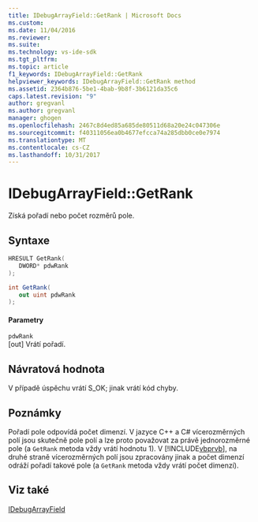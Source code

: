 ```yaml
---
title: IDebugArrayField::GetRank | Microsoft Docs
ms.custom: 
ms.date: 11/04/2016
ms.reviewer: 
ms.suite: 
ms.technology: vs-ide-sdk
ms.tgt_pltfrm: 
ms.topic: article
f1_keywords: IDebugArrayField::GetRank
helpviewer_keywords: IDebugArrayField::GetRank method
ms.assetid: 2364b876-5be1-4bab-9b8f-3b6121da35c6
caps.latest.revision: "9"
author: gregvanl
ms.author: gregvanl
manager: ghogen
ms.openlocfilehash: 2467c8d4ed85a685de80511d68a20e24c047306e
ms.sourcegitcommit: f40311056ea0b4677efcca74a285dbb0ce0e7974
ms.translationtype: MT
ms.contentlocale: cs-CZ
ms.lasthandoff: 10/31/2017
---
```

# <a name="idebugarrayfieldgetrank"></a>IDebugArrayField::GetRank
Získá pořadí nebo počet rozměrů pole.  
  
## <a name="syntax"></a>Syntaxe  
  
```cpp  
HRESULT GetRank(   
   DWORD* pdwRank  
);  
```  
  
```csharp  
int GetRank(  
   out uint pdwRank  
);  
```  
  
#### <a name="parameters"></a>Parametry  
 `pdwRank`  
 [out] Vrátí pořadí.  
  
## <a name="return-value"></a>Návratová hodnota  
 V případě úspěchu vrátí S_OK; jinak vrátí kód chyby.  
  
## <a name="remarks"></a>Poznámky  
 Pořadí pole odpovídá počet dimenzí. V jazyce C++ a C# vícerozměrných polí jsou skutečně pole polí a lze proto považovat za právě jednorozměrné pole (a `GetRank` metoda vždy vrátí hodnotu 1). V [!INCLUDE[vbprvb](../../../code-quality/includes/vbprvb_md.md)], na druhé straně vícerozměrných polí jsou zpracovány jinak a počet dimenzí odráží pořadí takové pole (a `GetRank` metoda vždy vrátí počet dimenzí).  
  
## <a name="see-also"></a>Viz také  
 [IDebugArrayField](../../../extensibility/debugger/reference/idebugarrayfield.md)